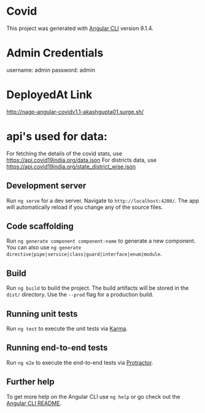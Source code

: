 # Covid

This project was generated with [Angular CLI](https://github.com/angular/angular-cli) version 9.1.4.

# Admin Credentials

username: admin
password: admin

# DeployedAt Link

http://nagp-angular-covidv1.1-akashgupta01.surge.sh/

# api's used for data:

For fetching the details of the covid stats, use https://api.covid19india.org/data.json
For districts data, use https://api.covid19india.org/state_district_wise.json

## Development server

Run `ng serve` for a dev server. Navigate to `http://localhost:4200/`. The app will automatically reload if you change any of the source files.

## Code scaffolding

Run `ng generate component component-name` to generate a new component. You can also use `ng generate directive|pipe|service|class|guard|interface|enum|module`.

## Build

Run `ng build` to build the project. The build artifacts will be stored in the `dist/` directory. Use the `--prod` flag for a production build.

## Running unit tests

Run `ng test` to execute the unit tests via [Karma](https://karma-runner.github.io).

## Running end-to-end tests

Run `ng e2e` to execute the end-to-end tests via [Protractor](http://www.protractortest.org/).

## Further help

To get more help on the Angular CLI use `ng help` or go check out the [Angular CLI README](https://github.com/angular/angular-cli/blob/master/README.md).

